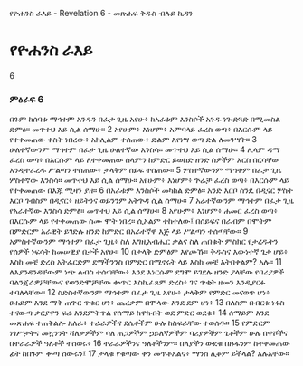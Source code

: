 ﻿
የዮሐንስ ራእይ - Revelation 6 - መጽሐፍ ቅዱስ ብሉይ ኪዳን
# የዮሐንስ ራእይ
6
### ምዕራፍ 6
 በጉም ከሰባቱ ማኅተም አንዱን በፈታ ጊዜ አየሁ፥ ከአራቱም እንስሶች አንዱ ነጐድጓድ በሚመስል ድምፅ። መጥተህ እይ ሲል ሰማሁ።
2  አየሁም፥ እነሆም፥ አምባላይ ፈረስ ወጣ፥ በእርሱም ላይ የተቀመጠው ቀስት ነበረው፥ አክሊልም ተሰጠው፥ ድልም እየነሣ ወጣ ድል ለመንሣት።
3  ሁለተኛውንም ማኅተም በፈታ ጊዜ ሁለተኛው እንስሳ። መጥተህ እይ ሲል ሰማሁ።
4  ሌላም ዳማ ፈረስ ወጣ፥ በእርሱም ላይ ለተቀመጠው ሰላምን ከምድር ይወስድ ዘንድ ሰዎችም እርስ በርሳቸው እንዲተራረዱ ሥልጣን ተሰጠው፥ ታላቅም ሰይፍ ተሰጠው።
5  ሦስተኛውንም ማኅተም በፈታ ጊዜ ሦስተኛው እንስሳ። መጥተህ እይ ሲል ሰማሁ። አየሁም፥ እነሆም፥ ጕራቻ ፈረስ ወጣ፥ በእርሱም ላይ የተቀመጠው በእጁ ሚዛን ያዘ።
6  በአራቱም እንስሶች መካከል ድምፅ። አንድ እርቦ ስንዴ በዲናር ሦስት እርቦ ገብስም በዲናር፥ ዘይትንና ወይንንም አትጕዳ ሲል ሰማሁ።
7  አራተኛውንም ማኅተም በፈታ ጊዜ የአራተኛው እንስሳ ድምፅ። መጥተህ እይ ሲል ሰማሁ።
8  አየሁም፥ እነሆም፥ ሐመር ፈረስ ወጣ፥ በእርሱም ላይ የተቀመጠው ስሙ ሞት ነበረ። ሲኦልም ተከተለው፤ በሰይፍና በራብም በሞትም በምድርም አራዊት ይገድሉ ዘንድ ከምድር በአራተኛዋ እጅ ላይ ሥልጣን ተሰጣቸው።
9  አምስተኛውንም ማኅተም በፈታ ጊዜ፥ ስለ እግዚአብሔር ቃልና ስለ ጠበቁት ምስክር የታረዱትን የሰዎች ነፍሳት ከመሠዊያ በታች አየሁ።
10  በታላቅ ድምፅም እየጮኹ። ቅዱስና እውነተኛ ጌታ ሆይ፥ እስከ መቼ ድረስ አትፈርድም ደማችንንስ በምድር በሚኖሩት ላይ እስከ መቼ አትበቀልም? አሉ።
11  ለእያንዳንዳቸውም ነጭ ልብስ ተሰጣቸው፥ እንደ እነርሱም ደግሞ ይገደሉ ዘንድ ያላቸው የባሪያዎች ባልንጀራዎቻቸውና የወንድሞቻቸው ቍጥር እስኪፈጸም ድረስ፥ ገና ጥቂት ዘመን እንዲያርፉ ተባለላቸው።
12  ስድስተኛውንም ማኅተም በፈታ ጊዜ አየሁ፥ ታላቅም የምድር መናወጥ ሆነ፥ ፀሐይም እንደ ማቅ ጠጕር ጥቁር ሆነ፥ ጨረቃም በሞላው እንደ ደም ሆነ፥
13  በለስም በብርቱ ነፋስ ተናውጣ ቃርያዋን ፍሬ እንደምትጥል የሰማይ ከዋክብት ወደ ምድር ወደቁ፥
14  ሰማይም እንደ መጽሐፍ ተጠቅልሎ አለፈ፥ ተራራዎችና ደሴቶችም ሁሉ ከስፍራቸው ተወሰዱ።
15  የምድርም ነገሥታትና መኳንንት ሻለቃዎችም ባለ ጠጋዎችም ኃይለኛዎችም ባሪያዎችም ጌቶችም ሁሉ በዋሾችና በተራራዎች ዓለቶች ተሰወሩ፥
16  ተራራዎችንና ዓለቶችንም። በላያችን ውደቁ በዙፋንም ከተቀመጠው ፊት ከበጉም ቍጣ ሰውሩን፤
17  ታላቁ የቁጣው ቀን መጥቶአልና፥ ማንስ ሊቆም ይችላል? አሉአቸው።
